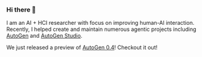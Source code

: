 ### Hi there 👋

I am an AI + HCI researcher with focus on improving human-AI interaction. Recently, I helped create and maintain numerous agentic projects including [AutoGen](https://aka.ms/autogen-gh) and [AutoGen Studio](https://github.com/microsoft/autogen/tree/main/samples/apps/autogen-studio). 

We just released a preview of [AutoGen 0.4](https://microsoft.github.io/autogen/dev/)! Checkout it out!
